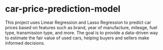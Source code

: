 # car-price-prediction-model
This project uses Linear Regression and Lasso Regression to predict car prices based on features such as brand, year of manufacture, mileage, fuel type, transmission type, and more. The goal is to provide a data-driven way to estimate the fair value of used cars, helping buyers and sellers make informed decisions.

